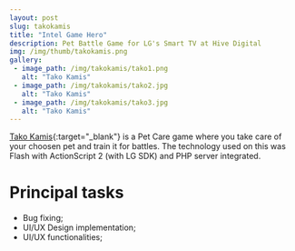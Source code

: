 ```yaml
---
layout: post
slug: takokamis
title: "Intel Game Hero"
description: Pet Battle Game for LG's Smart TV at Hive Digital
img: /img/thumb/takokamis.png
gallery:
 - image_path: /img/takokamis/tako1.png
   alt: "Tako Kamis"
 - image_path: /img/takokamis/tako2.jpg
   alt: "Tako Kamis"
 - image_path: /img/takokamis/tako3.jpg
   alt: "Tako Kamis"
---
```


[Tako Kamis](http://br.lgappstv.com/appspc/store/product/retrieveProductInfo.lge?dummy=002&appId=169124){:target="_blank"} is a Pet Care game where you take care of your choosen pet and train it for battles. The technology used on this was Flash with ActionScript 2 (with LG SDK) and PHP server integrated.

# Principal tasks
- Bug fixing;
- UI/UX Design implementation;
- UI/UX functionalities;
